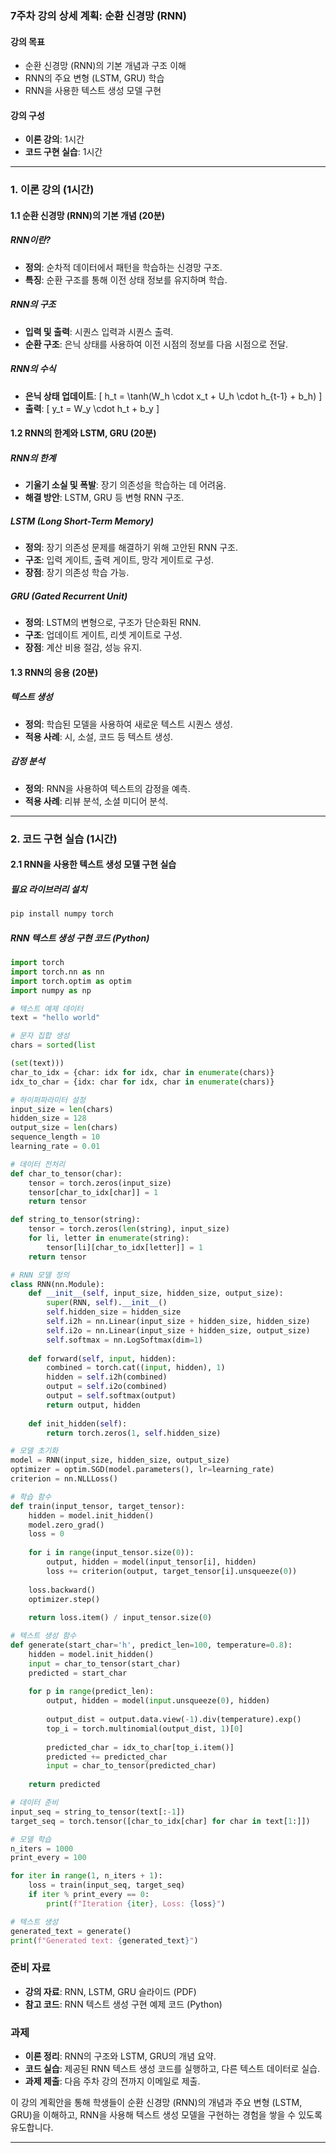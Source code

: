 ### 7주차 강의 상세 계획: 순환 신경망 (RNN)

#### 강의 목표
- 순환 신경망 (RNN)의 기본 개념과 구조 이해
- RNN의 주요 변형 (LSTM, GRU) 학습
- RNN을 사용한 텍스트 생성 모델 구현

#### 강의 구성
- **이론 강의**: 1시간
- **코드 구현 실습**: 1시간

---

### 1. 이론 강의 (1시간)

#### 1.1 순환 신경망 (RNN)의 기본 개념 (20분)

##### RNN이란?
- **정의**: 순차적 데이터에서 패턴을 학습하는 신경망 구조.
- **특징**: 순환 구조를 통해 이전 상태 정보를 유지하며 학습.

##### RNN의 구조
- **입력 및 출력**: 시퀀스 입력과 시퀀스 출력.
- **순환 구조**: 은닉 상태를 사용하여 이전 시점의 정보를 다음 시점으로 전달.

##### RNN의 수식
- **은닉 상태 업데이트**:
  \[
  h_t = \tanh(W_h \cdot x_t + U_h \cdot h_{t-1} + b_h)
  \]
- **출력**:
  \[
  y_t = W_y \cdot h_t + b_y
  \]

#### 1.2 RNN의 한계와 LSTM, GRU (20분)

##### RNN의 한계
- **기울기 소실 및 폭발**: 장기 의존성을 학습하는 데 어려움.
- **해결 방안**: LSTM, GRU 등 변형 RNN 구조.

##### LSTM (Long Short-Term Memory)
- **정의**: 장기 의존성 문제를 해결하기 위해 고안된 RNN 구조.
- **구조**: 입력 게이트, 출력 게이트, 망각 게이트로 구성.
- **장점**: 장기 의존성 학습 가능.

##### GRU (Gated Recurrent Unit)
- **정의**: LSTM의 변형으로, 구조가 단순화된 RNN.
- **구조**: 업데이트 게이트, 리셋 게이트로 구성.
- **장점**: 계산 비용 절감, 성능 유지.

#### 1.3 RNN의 응용 (20분)

##### 텍스트 생성
- **정의**: 학습된 모델을 사용하여 새로운 텍스트 시퀀스 생성.
- **적용 사례**: 시, 소설, 코드 등 텍스트 생성.

##### 감정 분석
- **정의**: RNN을 사용하여 텍스트의 감정을 예측.
- **적용 사례**: 리뷰 분석, 소셜 미디어 분석.

---

### 2. 코드 구현 실습 (1시간)

#### 2.1 RNN을 사용한 텍스트 생성 모델 구현 실습

##### 필요 라이브러리 설치
```bash
pip install numpy torch
```

##### RNN 텍스트 생성 구현 코드 (Python)
```python
import torch
import torch.nn as nn
import torch.optim as optim
import numpy as np

# 텍스트 예제 데이터
text = "hello world"

# 문자 집합 생성
chars = sorted(list

(set(text)))
char_to_idx = {char: idx for idx, char in enumerate(chars)}
idx_to_char = {idx: char for idx, char in enumerate(chars)}

# 하이퍼파라미터 설정
input_size = len(chars)
hidden_size = 128
output_size = len(chars)
sequence_length = 10
learning_rate = 0.01

# 데이터 전처리
def char_to_tensor(char):
    tensor = torch.zeros(input_size)
    tensor[char_to_idx[char]] = 1
    return tensor

def string_to_tensor(string):
    tensor = torch.zeros(len(string), input_size)
    for li, letter in enumerate(string):
        tensor[li][char_to_idx[letter]] = 1
    return tensor

# RNN 모델 정의
class RNN(nn.Module):
    def __init__(self, input_size, hidden_size, output_size):
        super(RNN, self).__init__()
        self.hidden_size = hidden_size
        self.i2h = nn.Linear(input_size + hidden_size, hidden_size)
        self.i2o = nn.Linear(input_size + hidden_size, output_size)
        self.softmax = nn.LogSoftmax(dim=1)
    
    def forward(self, input, hidden):
        combined = torch.cat((input, hidden), 1)
        hidden = self.i2h(combined)
        output = self.i2o(combined)
        output = self.softmax(output)
        return output, hidden
    
    def init_hidden(self):
        return torch.zeros(1, self.hidden_size)

# 모델 초기화
model = RNN(input_size, hidden_size, output_size)
optimizer = optim.SGD(model.parameters(), lr=learning_rate)
criterion = nn.NLLLoss()

# 학습 함수
def train(input_tensor, target_tensor):
    hidden = model.init_hidden()
    model.zero_grad()
    loss = 0
    
    for i in range(input_tensor.size(0)):
        output, hidden = model(input_tensor[i], hidden)
        loss += criterion(output, target_tensor[i].unsqueeze(0))
    
    loss.backward()
    optimizer.step()
    
    return loss.item() / input_tensor.size(0)

# 텍스트 생성 함수
def generate(start_char='h', predict_len=100, temperature=0.8):
    hidden = model.init_hidden()
    input = char_to_tensor(start_char)
    predicted = start_char
    
    for p in range(predict_len):
        output, hidden = model(input.unsqueeze(0), hidden)
        
        output_dist = output.data.view(-1).div(temperature).exp()
        top_i = torch.multinomial(output_dist, 1)[0]
        
        predicted_char = idx_to_char[top_i.item()]
        predicted += predicted_char
        input = char_to_tensor(predicted_char)
    
    return predicted

# 데이터 준비
input_seq = string_to_tensor(text[:-1])
target_seq = torch.tensor([char_to_idx[char] for char in text[1:]])

# 모델 학습
n_iters = 1000
print_every = 100

for iter in range(1, n_iters + 1):
    loss = train(input_seq, target_seq)
    if iter % print_every == 0:
        print(f"Iteration {iter}, Loss: {loss}")

# 텍스트 생성
generated_text = generate()
print(f"Generated text: {generated_text}")
```

### 준비 자료
- **강의 자료**: RNN, LSTM, GRU 슬라이드 (PDF)
- **참고 코드**: RNN 텍스트 생성 구현 예제 코드 (Python)

### 과제
- **이론 정리**: RNN의 구조와 LSTM, GRU의 개념 요약.
- **코드 실습**: 제공된 RNN 텍스트 생성 코드를 실행하고, 다른 텍스트 데이터로 실습.
- **과제 제출**: 다음 주차 강의 전까지 이메일로 제출.

이 강의 계획안을 통해 학생들이 순환 신경망 (RNN)의 개념과 주요 변형 (LSTM, GRU)을 이해하고, RNN을 사용해 텍스트 생성 모델을 구현하는 경험을 쌓을 수 있도록 유도합니다.

---
